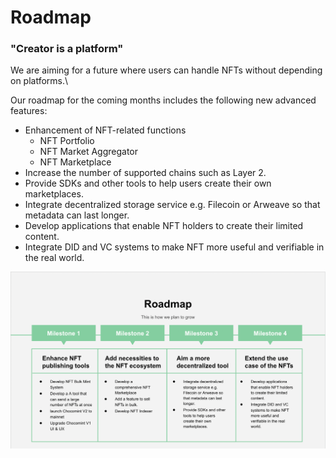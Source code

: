 # Roadmap

### "Creator is a platform"

We are aiming for a future where users can handle NFTs without depending on platforms.\


Our roadmap for the coming months includes the following new advanced features:

* Enhancement of NFT-related functions
  * NFT Portfolio
  * NFT Market Aggregator
  * NFT Marketplace
* Increase the number of supported chains such as Layer 2.
* Provide SDKs and other tools to help users create their own marketplaces.
* Integrate decentralized storage service e.g. Filecoin or Arweave so that metadata can last longer.
* Develop applications that enable NFT holders to create their limited content.
* Integrate DID and VC systems to make NFT more useful and verifiable in the real world.

![](<.gitbook/assets/image (52).png>)
